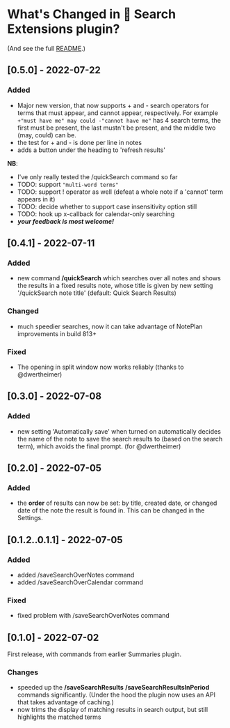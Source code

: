 # What's Changed in 🔎 Search Extensions plugin?
(And see the full [README](https://github.com/NotePlan/plugins/tree/main/jgclark.SearchExtensions).)
<!-- 
- searches now run over Weekly Notes as well (now the underlying API has been extended)
-->

## [0.5.0] - 2022-07-22
### Added
- Major new version, that now supports + and - search operators for terms that must appear, and cannot appear, respectively.  For example `+"must have me" may could -"cannot have me"` has 4 search terms, the first must be present, the last mustn't be present, and the middle two (may, could) can be.
- the test for + and - is done per line in notes
- adds a button under the heading to 'refresh results'

**NB**:
- I've only really tested the /quickSearch command so far
- TODO: support `"multi-word terms"`
- TODO: support ! operator as well (defeat a whole note if a 'cannot' term appears in it)
- TODO: decide whether to support case insensitivity option still
- TODO: hook up x-callback for calendar-only searching
- ___your feedback is most welcome!___


## [0.4.1] - 2022-07-11
### Added
- new command **/quickSearch** which searches over all notes and shows the results in a fixed results note, whose title is given by new setting '/quickSearch note title' (default: Quick Search Results)
### Changed
- much speedier searches, now it can take advantage of NotePlan improvements in build 813+
### Fixed
- The opening in split window now works reliably (thanks to @dwertheimer)

## [0.3.0] - 2022-07-08
### Added
- new setting 'Automatically save' when turned on automatically decides the name of the note to save the search results to (based on the search term), which avoids the final prompt. (for @dwertheimer)

## [0.2.0] - 2022-07-05
### Added
- the **order** of results can now be set: by title, created date, or changed date of the note the result is found in. This can be changed in the Settings.

## [0.1.2..0.1.1] - 2022-07-05
### Added
- added /saveSearchOverNotes command
- added /saveSearchOverCalendar command
### Fixed
- fixed problem with /saveSearchOverNotes command

## [0.1.0] - 2022-07-02
First release, with commands from earlier Summaries plugin.
### Changes
- speeded up the **/saveSearchResults** **/saveSearchResultsInPeriod** commands significantly. (Under the hood the plugin now uses an API that takes advantage of caching.)
- now trims the display of matching results in search output, but still highlights the matched terms

